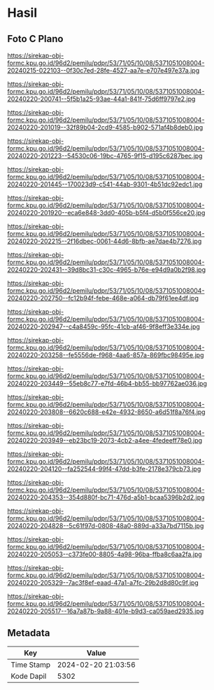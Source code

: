 # Hasil

## Foto C Plano

https://sirekap-obj-formc.kpu.go.id/96d2/pemilu/pdpr/53/71/05/10/08/5371051008004-20240215-022103--0f30c7ed-28fe-4527-aa7e-e707e497e37a.jpg

https://sirekap-obj-formc.kpu.go.id/96d2/pemilu/pdpr/53/71/05/10/08/5371051008004-20240220-200741--5f5b1a25-93ae-44a1-841f-75d6ff9797e2.jpg

https://sirekap-obj-formc.kpu.go.id/96d2/pemilu/pdpr/53/71/05/10/08/5371051008004-20240220-201019--32f89b04-2cd9-4585-b902-571af4b8deb0.jpg

https://sirekap-obj-formc.kpu.go.id/96d2/pemilu/pdpr/53/71/05/10/08/5371051008004-20240220-201223--54530c06-19bc-4765-9f15-d195c6287bec.jpg

https://sirekap-obj-formc.kpu.go.id/96d2/pemilu/pdpr/53/71/05/10/08/5371051008004-20240220-201445--170023d9-c541-44ab-9301-4b51dc92edc1.jpg

https://sirekap-obj-formc.kpu.go.id/96d2/pemilu/pdpr/53/71/05/10/08/5371051008004-20240220-201920--eca6e848-3dd0-405b-b5f4-d5b0f556ce20.jpg

https://sirekap-obj-formc.kpu.go.id/96d2/pemilu/pdpr/53/71/05/10/08/5371051008004-20240220-202215--2f16dbec-0061-44d6-8bfb-ae7dae4b7276.jpg

https://sirekap-obj-formc.kpu.go.id/96d2/pemilu/pdpr/53/71/05/10/08/5371051008004-20240220-202431--39d8bc31-c30c-4965-b76e-e94d9a0b2f98.jpg

https://sirekap-obj-formc.kpu.go.id/96d2/pemilu/pdpr/53/71/05/10/08/5371051008004-20240220-202750--fc12b94f-febe-468e-a064-db79f61ee4df.jpg

https://sirekap-obj-formc.kpu.go.id/96d2/pemilu/pdpr/53/71/05/10/08/5371051008004-20240220-202947--c4a8459c-95fc-41cb-af46-9f8eff3e334e.jpg

https://sirekap-obj-formc.kpu.go.id/96d2/pemilu/pdpr/53/71/05/10/08/5371051008004-20240220-203258--fe5556de-f968-4aa6-857a-869fbc98495e.jpg

https://sirekap-obj-formc.kpu.go.id/96d2/pemilu/pdpr/53/71/05/10/08/5371051008004-20240220-203449--55eb8c77-e7fd-46b4-bb55-bb97762ae036.jpg

https://sirekap-obj-formc.kpu.go.id/96d2/pemilu/pdpr/53/71/05/10/08/5371051008004-20240220-203808--6620c688-e42e-4932-8650-a6d51f8a76f4.jpg

https://sirekap-obj-formc.kpu.go.id/96d2/pemilu/pdpr/53/71/05/10/08/5371051008004-20240220-203949--eb23bc19-2073-4cb2-a4ee-4fedeeff78e0.jpg

https://sirekap-obj-formc.kpu.go.id/96d2/pemilu/pdpr/53/71/05/10/08/5371051008004-20240220-204120--fa252544-99f4-47dd-b3fe-2178e379cb73.jpg

https://sirekap-obj-formc.kpu.go.id/96d2/pemilu/pdpr/53/71/05/10/08/5371051008004-20240220-204353--354d880f-bc71-476d-a5b1-bcaa5396b2d2.jpg

https://sirekap-obj-formc.kpu.go.id/96d2/pemilu/pdpr/53/71/05/10/08/5371051008004-20240220-204828--5c61f97d-0808-48a0-889d-a33a7bd7115b.jpg

https://sirekap-obj-formc.kpu.go.id/96d2/pemilu/pdpr/53/71/05/10/08/5371051008004-20240220-205053--c373fe00-8805-4a98-96ba-ffba8c6aa2fa.jpg

https://sirekap-obj-formc.kpu.go.id/96d2/pemilu/pdpr/53/71/05/10/08/5371051008004-20240220-205329--7ac3f8ef-eaad-47a1-a7fc-29b2d8d80c9f.jpg

https://sirekap-obj-formc.kpu.go.id/96d2/pemilu/pdpr/53/71/05/10/08/5371051008004-20240220-205517--16a7a87b-9a88-401e-b9d3-ca059aed2935.jpg


## Metadata

| Key        | Value               |
| ---------- | ------------------- |
| Time Stamp | 2024-02-20 21:03:56 |
| Kode Dapil | 5302                |



